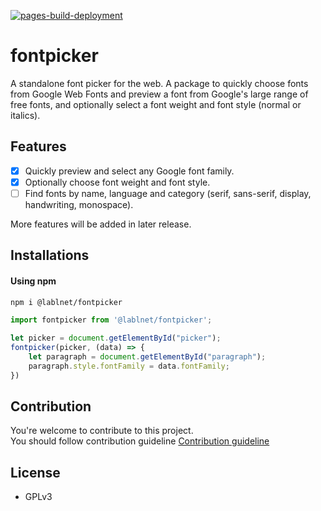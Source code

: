 [![pages-build-deployment](https://github.com/lablnet/fontpicker/actions/workflows/pages/pages-build-deployment/badge.svg)](https://github.com/lablnet/fontpicker/actions/workflows/pages/pages-build-deployment)

# fontpicker

A standalone font picker for the web. A package to quickly choose fonts from Google Web Fonts and preview a font from Google's large range of free fonts, and optionally select a font weight and font style (normal or italics).

## Features
- [x] Quickly preview and select any Google font family.
- [x] Optionally choose font weight and font style.
- [ ] Find fonts by name, language and category (serif, sans-serif, display, handwriting, monospace).

More features will be added in later release.


## Installations
#### Using npm

```sh
npm i @lablnet/fontpicker
```
```js
import fontpicker from '@lablnet/fontpicker';

let picker = document.getElementById("picker");
fontpicker(picker, (data) => {
    let paragraph = document.getElementById("paragraph");
    paragraph.style.fontFamily = data.fontFamily;
})
```

## Contribution  
You're welcome to contribute to this project.  
You should follow contribution guideline [Contribution guideline](https://github.com/lablnet/Data_Structure/blob/main/CONTRIBUTING.md)  
  

## License
- GPLv3
